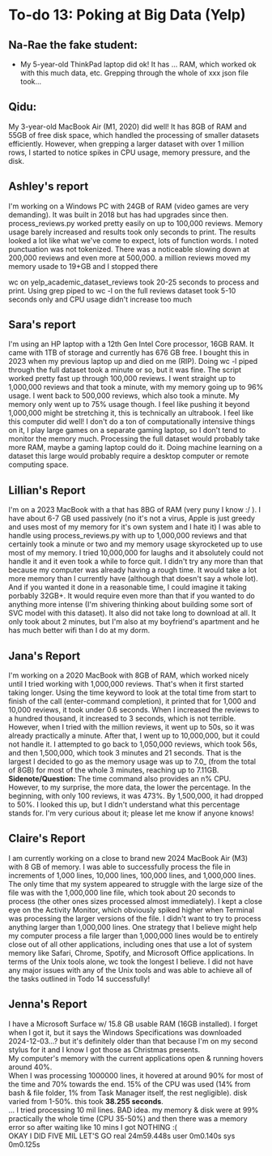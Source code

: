 # To-do 13: Poking at Big Data (Yelp)

## Na-Rae the fake student:
- My 5-year-old ThinkPad laptop did ok! It has ... RAM, which worked ok with this much data, etc. Grepping through the whole of xxx json file took...

## Qidu:
My 3-year-old MacBook Air (M1, 2020) did well! It has 8GB of RAM and 55GB of free disk space, 
which handled the processing of smaller datasets efficiently. However, when grepping 
a larger dataset with over 1 million rows, I started to notice spikes in CPU usage, 
memory pressure, and the disk.
## Ashley's report
I'm working on a Windows PC with 24GB of RAM (video games are very demanding). It was built in 2018 but has had upgrades since then.
process_reviews.py worked pretty easily on up to 100,000 reviews. Memory usage barely increased and results took only seconds to print.
The results looked a lot like what we've come to expect, lots of function words. I noted punctuation was not tokenized. 
There was a noticeable slowing down at 200,000 reviews and even more at 500,000.
a million reviews moved my memory usade to 19+GB and I stopped there

wc on yelp_academic_dataset_reviews took 20-25 seconds to process and print. 
Using grep piped to wc -l on the full reviews dataset took 5-10 seconds only and CPU usage didn't increase too much

## Sara's report
I'm using an HP laptop with a 12th Gen Intel Core processor, 16GB RAM. It came with 1TB of storage and currently has 676 GB free. I bought this in 2023 when my previous laptop up and died on me (RIP). 
Doing wc -l piped through the full dataset took a minute or so, but it was fine. 
The script worked pretty fast up through 100,000 reviews. I went straight up to 1,000,000 reviews and that took a minute, with my memory going up to 96% usage. I went back to 500,000 reviews, which also took a minute. My memory only went up to 75% usage though. I feel like pushing it beyond 1,000,000 might be stretching it, this is technically an ultrabook. I feel like this computer did well! I don't do a ton of computationally intensive things on it, I play large games on a separate gaming laptop, so I don't tend to monitor the memory much. 
Processing the full dataset would probably take more RAM, maybe a gaming laptop could do it. Doing machine learning on a dataset this large would probably require a desktop computer or remote computing space. 

## Lillian's Report
I'm on a 2023 MacBook with a that has 8BG of RAM (very puny I know :/ ). I have about 6-7 GB used passively (no it's not a virus, Apple is just greedy and uses most of my memory for it's own system and I hate it)
I was able to handle using process_reviews.py with up to 1,000,000 reviews and that certainly took a minute or two and my memory usage skyrocketed up to use most of my memory. I tried 10,000,000 for laughs and it absolutely could not handle it and it even took a while to force quit. I didn't try any more than that because my computer was already having a rough time. 
It would take a lot more memory than I currently have (although that doesn't say a whole lot). And if you wanted it done in a reasonable time, I could imagine it taking porbably 32GB+. It would require even more than that if you wanted to do anything more intense (I'm shivering thinking about building some sort of SVC model with this dataset).
It also did not take long to download at all. It only took about 2 minutes, but I'm also at my boyfriend's apartment and he has much better wifi than I do at my dorm.

## Jana's Report
I'm working on a 2020 MacBook with 8GB of RAM, which worked nicely until I tried working with 1,000,000 reviews. That's when it first started taking longer. Using the time keyword to look at the total time from start to finish of the call (enter-command completion), it printed that for 1,000 and 10,000 reviews, it took under 0.6 seconds. When I increased the reviews to a hundred thousand, it increased to 3 seconds, which is not terrible. However, when I tried with the million reviews, it went up to 50s, so it was already practically a minute. After that, I went up to 10,000,000, but it could not handle it. I attempted to go back to 1,050,000 reviews, which took 56s, and then 1,500,000, which took 3 minutes and 21 seconds. That is the largest I decided to go as the memory usage was up to 7.0_ (from the total of 8GB) for most of the whole 3 minutes, reaching up to 7.11GB.\
**Sidenote/Question:** The time command also provides an n% CPU. However, to my surprise, the more data, the lower the percentage. In the beginning, with only 100 reviews, it was 473%. By 1,500,000, it had dropped to 50%. I looked this up, but I didn't understand what this percentage stands for. I'm very curious about it; please let me know if anyone knows!

## Claire's Report
I am currently working on a close to brand new 2024 MacBook Air (M3) with 8 GB of memory. I was able to successfully process the file in increments of 1,000 lines, 10,000 lines, 100,000 lines, and 1,000,000 lines. The only time that my system appeared to struggle with the large size of the file was with the 1,000,000 line file, which took about 20 seconds to process (the other ones sizes processed almost immediately). I kept a close eye on the Activity Monitor, which obviously spiked higher when Terminal was processing the larger versions of the file. I didn't want to try to process anything larger than 1,000,000 lines.
One strategy that I believe might help my computer process a file larger than 1,000,000 lines would be to entirely close out of all other applications, including ones that use a lot of system memory like Safari, Chrome, Spotify, and Microsoft Office applications.
In terms of the Unix tools alone, wc took the longest I believe. I did not have any major issues with any of the Unix tools and was able to achieve all of the tasks outlined in Todo 14 successfully!

## Jenna's Report
I have a Microsoft Surface w/ 15.8 GB usable RAM (16GB installed). I forget when I got it, but it says the Windows Specifications was downloaded 2024-12-03...? but it's definitely older than that because I'm on my second stylus for it and I know I got those as Christmas presents.  
My computer's memory with the current applications open & running hovers around 40%.  
When I was processing 1000000 lines, it hovered at around 90% for most of the time and 70% towards the end. 15% of the CPU was used (14% from bash & file folder, 1% from Task Manager itself, the rest negligible). disk varied from 1-50%. this took **38.255 seconds**.  
... I tried processing 10 mil lines. BAD idea. my memory & disk were at 99% practically the whole time (CPU 35-50%) and then there was a memory error so after waiting like 10 mins I got NOTHING :(  
    OKAY I DID FIVE MIL LET'S GO
    real    24m59.448s
    user    0m0.140s
    sys     0m0.125s
